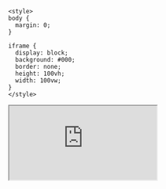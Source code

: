 <!DOCTYPE html>
<html lang="en">
  <head>
    <meta charset="UTF-8">
    <meta name="viewport" content="width=device-width, initial-scale=1.0">
    <meta http-equiv="X-UA-Compatible" content="ie=edge">
    <title>Calculadora de Pensión</title>

    <style>
    body {
      margin: 0;
    }

    iframe {
      display: block;
      background: #000;
      border: none;
      height: 100vh;
      width: 100vw;
    }
    </style>

  </head>
  <body>
    <iframe src="https://realblockchain/calculadora-de-pension/main_app.py">
        Your browser doesn't support iframes
    </iframe>
  </body>
</html>

